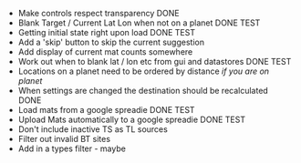 * Make controls respect transparency DONE
* Blank Target / Current Lat Lon when not on a planet DONE TEST
* Getting initial state right upon load DONE TEST
* Add a 'skip' button to skip the current suggestion
* Add display of current mat counts somewhere
* Work out when to blank lat / lon etc from gui and datastores DONE TEST
* Locations on a planet need to be ordered by distance *if you are on planet*
* When settings are changed the destination should be recalculated DONE 
* Load mats from a google spreadie DONE TEST
* Upload Mats automatically to a google spreadie DONE TEST
* Don't include inactive TS as TL sources
* Filter out invalid BT sites
* Add in a types filter - maybe
